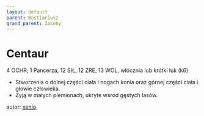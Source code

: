 ```yaml
---
layout: default
parent: Bestiariusz
grand_parent: Zasoby
---
```


# Centaur

4 OCHR, 1 Pancerza, 12 SIŁ, 12 ZRE, 13 WOL, włócznia lub krótki łuk (k6)  

- Stworzenia o dolnej części ciała i nogach konia oraz górnej części ciała i głowie człowieka.  
- Żyją w małych plemionach, ukryte wśród gęstych lasów.  

autor: [xenio](https://xenioinabottle.blogspot.com)
